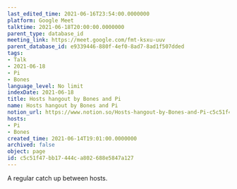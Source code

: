 ```yaml
---
last_edited_time: 2021-06-16T23:54:00.0000000
platform: Google Meet
talktime: 2021-06-18T20:00:00.0000000
parent_type: database_id
meeting_link: https://meet.google.com/fmt-ksxu-uuv
parent_database_id: e9339446-880f-4ef0-8ad7-8ad1f507dded
tags:
- Talk
- 2021-06-18
- Pi
- Bones
language_level: No limit
indexDate: 2021-06-18
title: Hosts hangout by Bones and Pi
name: Hosts hangout by Bones and Pi
notion_url: https://www.notion.so/Hosts-hangout-by-Bones-and-Pi-c5c51f47bb17444ca802688e5847a127
hosts:
- Pi
- Bones
created_time: 2021-06-14T19:01:00.0000000
archived: false
object: page
id: c5c51f47-bb17-444c-a802-688e5847a127
---
```


A regular catch up between hosts.


